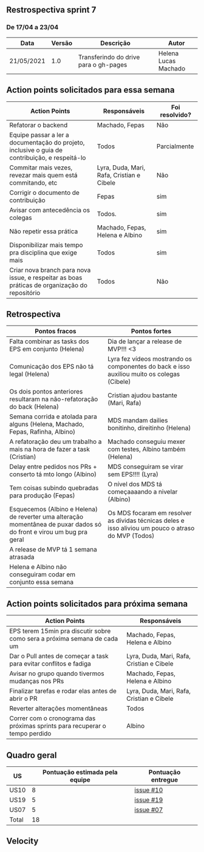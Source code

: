 ## Restrospectiva sprint 7

### De 17/04 a 23/04


| Data       | Versão | Descrição                                           | Autor              |
| ---------- | ------ | --------------------------------------------------- | ------------------ |
| 21/05/2021 | 1.0    | Transferindo do drive para o gh-pages               |    Helena </br> Lucas Machado   |

## Action points solicitados para essa semana

| **Action Points** | **Responsáveis** | **Foi resolvido?** |
| ------------- | ------------ | ------------ | 
| Refatorar o backend | Machado, Fepas | Não |
| Equipe passar a ler a documentação do projeto, inclusive o guia de contribuição, e respeitá-lo | Todos | Parcialmente |
| Commitar mais vezes, revezar mais quem está commitando, etc | Lyra, Duda, Mari, Rafa, Cristian e Cibele | Não |
| Corrigir o documento de contribuição | Fepas | sim |
| Avisar com antecedência os colegas | Todos. | sim |
| Não repetir essa prática | Machado, Fepas, Helena e Albino | sim |
| Disponibilizar mais tempo pra disciplina que exige mais | Todos | sim |
| Criar nova branch para nova issue, e respeitar as boas práticas de organização do repositório | Todos | Não |


## Retrospectiva

| **Pontos fracos** | **Pontos fortes** |
| ------------- | ------------- |
| Falta combinar as tasks dos EPS em conjunto (Helena) | Dia de lançar a release de MVP!!! <3  |
| Comunicação dos EPS não tá legal (Helena)  | Lyra fez vídeos mostrando os componentes do back e isso auxiliou muito os colegas (Cibele) |
| Os dois pontos anteriores resultaram na não-refatoração do back (Helena) | Cristian ajudou bastante (Mari, Rafa) |
| Semana corrida e atolada para alguns (Helena, Machado, Fepas, Rafinha, Albino) | MDS mandam dailies bonitinho, direitinho (Helena) |
| A refatoração deu um trabalho a mais na hora de fazer a task (Cristian) | Machado conseguiu mexer com testes, Albino também (Helena) |
| Delay entre pedidos nos PRs + conserto tá mto longo (Albino) | MDS conseguiram se virar sem EPS!!!! (Lyra) |
| Tem coisas subindo quebradas para produção (Fepas) | O nível dos MDS tá começaaaando a nivelar (Albino) |
| Esquecemos (Albino e Helena) de reverter uma alteração momentânea de puxar dados só do front e virou um bug pra geral | Os MDS focaram em resolver as dívidas técnicas deles e isso aliviou um pouco o atraso do MVP (Todos) |
| A release de MVP tá 1 semana atrasada |  |
| Helena e Albino não conseguiram codar em conjunto essa semana |  |


## Action points solicitados para próxima semana

| **Action Points** | **Responsáveis** |
| ----------------- | ---------------- |
| EPS terem 15min pra discutir sobre como sera a próxima semana de cada um  | Machado, Fepas, Helena e Albino |
| Dar o Pull antes de começar a task para evitar conflitos e fadiga | Lyra, Duda, Mari, Rafa, Cristian e Cibele |
| Avisar no grupo quando tivermos mudanças nos PRs  | Machado, Fepas, Helena e Albino |
| Finalizar tarefas e rodar elas antes de abrir o PR | Lyra, Duda, Mari, Rafa, Cristian e Cibele |
| Reverter alterações momentâneas | Todos |
| Correr com o cronograma das próximas sprints para recuperar o tempo perdido  | Albino |

## Quadro geral

| US    | Pontuação estimada pela equipe | Pontuação entregue              | 
|-------|--------------------------------|---------------------------------|
| US10   |8 |[issue #10](https://github.com/parlamentaqui/gateway/issues/10) |
| US19  |5 |[issue #19](https://github.com/parlamentaqui/gateway/issues/19)|
| US07  |5 |[issue #07](https://github.com/parlamentaqui/gateway/issues/07) |
| Total |18  | |

## Velocity


